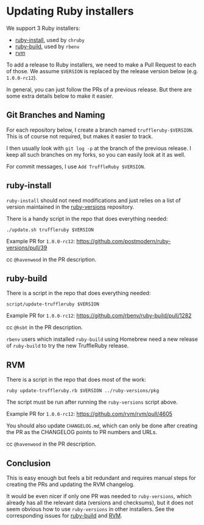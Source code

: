 # Updating Ruby installers

We support 3 Ruby installers:

* [ruby-install](https://github.com/postmodern/ruby-install), used by `chruby`
* [ruby-build](https://github.com/rbenv/ruby-build), used by `rbenv`
* [rvm](https://github.com/rvm/rvm)

To add a release to Ruby installers, we need to make a Pull Request to each of those.
We assume `$VERSION` is replaced by the release version below (e.g. `1.0.0-rc12`).

In general, you can just follow the PRs of a previous release.
But there are some extra details below to make it easier.

## Git Branches and Naming

For each repository below, I create a branch named `truffleruby-$VERSION`.
This is of course not required, but makes it easier to track.

I then usually look with `git log -p` at the branch of the previous release.
I keep all such branches on my forks, so you can easily look at it as well.

For commit messages, I use `Add TruffleRuby $VERSION`.

## ruby-install

`ruby-install` should not need modifications and just relies on a list of version
maintained in the [ruby-versions](https://github.com/postmodern/ruby-versions) repository.

There is a handy script in the repo that does everything needed:

```
./update.sh truffleruby $VERSION
```

Example PR for `1.0.0-rc12`: https://github.com/postmodern/ruby-versions/pull/39

cc `@havenwood` in the PR description.

## ruby-build

There is a script in the repo that does everything needed:

```
script/update-truffleruby $VERSION
```

Example PR for `1.0.0-rc12`: https://github.com/rbenv/ruby-build/pull/1282

cc `@hsbt` in the PR description.

`rbenv` users which installed `ruby-build` using Homebrew need a new release of
`ruby-build` to try the new TruffleRuby release.

## RVM

There is a script in the repo that does most of the work:

```
ruby update-truffleruby.rb $VERSION ../ruby-versions/pkg
```

The script must be run after running the `ruby-versions` script above.

Example PR for `1.0.0-rc12`: https://github.com/rvm/rvm/pull/4605

You should also update `CHANGELOG.md`, which can only be done after creating the
PR as the CHANGELOG points to PR numbers and URLs.

cc `@havenwood` in the PR description.

## Conclusion

This is easy enough but feels a bit redundant and requires manual steps for
creating the PRs and updating the RVM changelog.

It would be even nicer if only one PR was needed to `ruby-versions`,
which already has all the relevant data (versions and checksums),
but it does not seem obvious how to use `ruby-versions` in other installers.
See the corresponding issues for [ruby-build](https://github.com/rbenv/ruby-build/issues/1194)
and [RVM](https://github.com/rvm/rvm/issues/4262).
